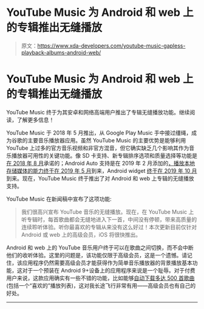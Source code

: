 # YouTube Music 为 Android 和 web 上的专辑推出无缝播放

> 原文：<https://www.xda-developers.com/youtube-music-gapless-playback-albums-android-web/>

# YouTube Music 为 Android 和 web 上的专辑推出无缝播放

YouTube Music 终于为其安卓和网络高端用户推出了专辑无缝播放功能。继续阅读，了解更多信息！

YouTube Music 于 2018 年 5 月推出，从 Google Play Music 手中接过缰绳，成为谷歌的主要音乐播放器应用。虽然 YouTube Music 的主要优势是能够利用 YouTube 上过多的官方音乐视频和非官方混音，但它确实缺乏几个影响其作为音乐播放器可用性的关键功能。像 SD 卡支持、新专辑排序选项和质量选择等功能是[在 2018 年 8 月](https://www.xda-developers.com/youtube-music-sd-cards-new-album-sort-options/)承诺的；Android Auto 支持是在 2019 年 2 月添加的[，播放本地存储媒体的能力](https://www.xda-developers.com/youtube-music-android-auto/)[终于在 2019 年 5 月](https://www.xda-developers.com/youtube-music-locally-stored-music/)到来，Android widget [终于在 2019 年 10 月](https://www.xda-developers.com/youtube-music-android-widget/)到来。现在，YouTube Music 终于推出了对 Android 和 web 上专辑的无缝播放支持。

YouTube Music 在新闻稿中宣布了这项功能:

> 我们很高兴宣布 YouTube 音乐的无缝播放。现在，在 YouTube Music 上听专辑时，每首歌曲都会无缝地进入下一首，中间没有停顿，带来高质量的连续聆听体验。听你最喜欢的专辑从来没有这么好过！本次更新目前仅针对 Android 或 web 上的高级会员，iOS 将很快推出。

Android 和 web 上的 YouTube 音乐用户终于可以在歌曲之间切换，而不会中断他们的收听体验。这里的问题是，该功能仅限于高级会员，这是一个遗憾。请记住，该应用程序仍然需要高级会员才能获得作为简单音乐播放器的背景播放基本功能，这对于一个预装在 Android 9+设备上的应用程序来说是一个耻辱。对于付费用户来说，这款应用确实有一些不错的功能，比如能够[自动下载多达 500 首歌曲](https://www.xda-developers.com/youtube-music-automatically-download-500-songs/)(包括一个“喜欢的”播放列表)，这对我长途飞行非常有用——高级会员也有自己的好处。

* * *